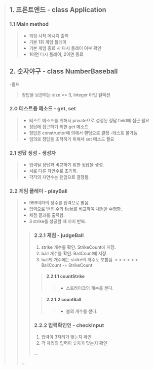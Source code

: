> ## 1. 프론트엔드 - class Application
> ### 1.1 Main method
> > - 게임 시작 메시지 출력
> > - 기본 1회 게임 플레이
> > - 기본 게임 종료 시 다시 플레이 여부 확인
> > - 1이면 다시 플레이, 2이면 종료
> >
>
> ## 2. 숫자야구 - class NumberBaseball
> -필드
> > 정답을 보관하는 size == 3, Integer 타입 컬렉션
> ### 2.0 테스트용 메소드 - get, set
> > - 테스트 메소드를 위해서 private으로 설정된 정답 field에 접근 필요
> > - 정답에 접근하기 위한 get 메소드 
> > - 정답은 constructor에 의해서 랜덤으로 결정 -테스트 불가능
> > - 임의로 정답을 조작하기 위해서 set 메소드 필요
> ### 2.1 정답 생성 - 생성자
> > - 입력될 정답과 비교하기 위한 정답을 생성.
> > - 서로 다른 자연수로 초기화.
> > - 각각의 자연수는 랜덤으로 결정됨.
>
> ### 2.2 게임 플레이 - playBall
> > - 999이하의 정수를 입력으로 받음.
> > - 입력으로 받은 수와 field를 비교하여 채점을 수행함.
> > - 채점 결과를 출력함.
> > - 3 strike를 성공할 때 까지 반복.
> > >### 2.2.1 채점 - judgeBall
> > > 1. strike 개수를 확인. StrikeCount에 저장.
> > > 2. ball 개수를 확인. BallCount에 저장.
> > > 3. ball의 개수에는 strike의 개수도 포함됨.
         > > >
         > > >       BallCount -= StrikeCount
> > >
>>>> #### 2.2.1.1 countStrike
>>>>> - 스트라이크의 개수를 샌다.
>>>
>>>> #### 2.2.1.2 countBall
>>>>> - 볼의 개수를 샌다.
> > >### 2.2.2 입력확인인 - checkInput
> > >1. 입력이 3자리가 맞는지 확인
> > >2. 각 자리의 입력이 숫자가 맞는지 확인
>>>
>>> ...
>>
>> ...